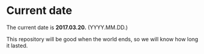 # Current date

The current date is **2017.03.20.** (YYYY.MM.DD.)

This repository will be good when the world ends, so we will know how long it lasted.